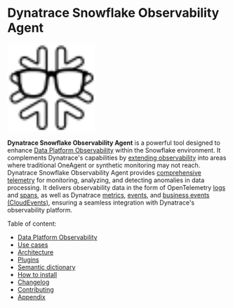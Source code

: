 # Dynatrace Snowflake Observability Agent

<img src="src/assets/dsoa_logo.svg" alt="Dynatrace Snowflake Observability Agent logo" width="200">

**Dynatrace Snowflake Observability Agent** is a powerful tool designed to enhance [Data Platform Observability](DPO.md) within the Snowflake environment. It complements Dynatrace's capabilities by [extending observability](PLUGINS.md) into areas where traditional OneAgent or synthetic monitoring may not reach. Dynatrace Snowflake Observability Agent provides [comprehensive telemetry](SEMANTICS.md) for monitoring, analyzing, and detecting anomalies in data processing. It delivers observability data in the form of OpenTelemetry [logs](ARCHITECTURE.md#sending-logs) and [spans](ARCHITECTURE.md#sending-tracesspans), as well as Dynatrace [metrics](ARCHITECTURE.md#sending-metrics), [events](ARCHITECTURE.md#sending-events), and [business events (CloudEvents)](ARCHITECTURE.md#sending-bizevents), ensuring a seamless integration with Dynatrace's observability platform.

Table of content:

* [Data Platform Observability](DPO.md)
* [Use cases](USECASES.md)
* [Architecture](ARCHITECTURE.md)
* [Plugins](PLUGINS.md)
* [Semantic dictionary](SEMANTICS.md)
* [How to install](INSTALL.md)
* [Changelog](CHANGELOG.md)
* [Contributing](CONTRIBUTING.md)
* [Appendix](APPENDIX.md)
